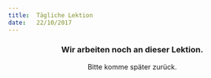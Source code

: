 ```yaml
---
title:  Tägliche Lektion
date:   22/10/2017
---
```


### <center>Wir arbeiten noch an dieser Lektion.</center>
<center>Bitte komme später zurück.</center>